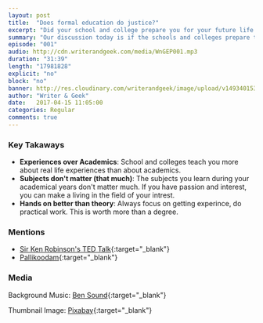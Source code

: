 ```yaml
---
layout: post
title:  "Does formal education do justice?"
excerpt: "Did your school and college prepare you for your future life in the real world?"
summary: "Our discussion today is if the schools and colleges prepare the students for a life in the world."
episode: "001"
audio: http://cdn.writerandgeek.com/media/WnGEP001.mp3
duration: "31:39"
length: "17981828"
explicit: "no"
block: "no"
banner: http://res.cloudinary.com/writerandgeek/image/upload/v1493401533/education.png
author: "Writer & Geek"
date:   2017-04-15 11:05:00
categories: Regular
comments: true
---
```


### Key Takaways
- **Experiences over Academics**: School and colleges teach you more about real life experiences than about academics.
- **Subjects don't matter (that much)**: The subjects you learn during your academical years don't matter much. If you have passion and interest, you can make a living in the field of your intrest.
- **Hands on better than theory**: Always focus on getting experince, do practical work. This is worth more than a degree.

### Mentions
- [Sir Ken Robinson's TED Talk](https://www.ted.com/talks/ken_robinson_says_schools_kill_creativity){:target="_blank"}
- [Pallikoodam](http://www.pallikoodam.org/){:target="_blank"}

### Media
Background Music: [Ben Sound](http://bensound.com){:target="_blank"}

Thumbnail Image: [Pixabay](https://pixabay.com/en/books-icon-book-icon-symbol-set-1673578/){:target="_blank"}
